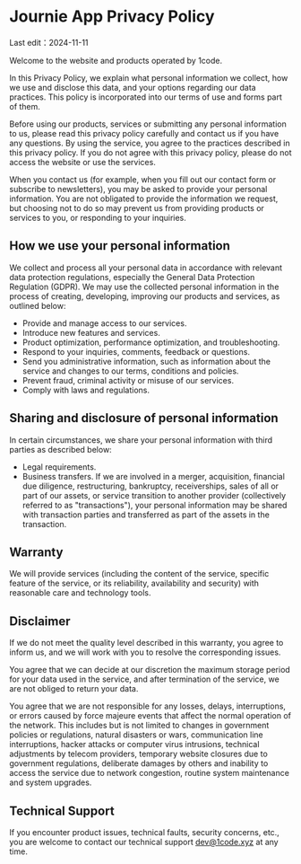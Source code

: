 # Journie App Privacy Policy

Last edit：2024-11-11

Welcome to the website and products operated by 1code.

In this Privacy Policy, we explain what personal information we collect, how we use and disclose this data, and your options regarding our data practices. This policy is incorporated into our terms of use and forms part of them. 

Before using our products, services or submitting any personal information to us, please read this privacy policy carefully and contact us if you have any questions. By using the service, you agree to the practices described in this privacy policy. If you do not agree with this privacy policy, please do not access the website or use the services.

When you contact us (for example, when you fill out our contact form or subscribe to newsletters), you may be asked to provide your personal information. You are not obligated to provide the information we request, but choosing not to do so may prevent us from providing products or services to you, or responding to your inquiries.


## How we use your personal information

We collect and process all your personal data in accordance with relevant data protection regulations, especially the General Data Protection Regulation (GDPR). We may use the collected personal information in the process of creating, developing, improving our products and services, as outlined below:

- Provide and manage access to our services.
- Introduce new features and services.
- Product optimization, performance optimization, and troubleshooting.
- Respond to your inquiries, comments, feedback or questions.
- Send you administrative information, such as information about the service and changes to our terms, conditions and policies.
- Prevent fraud, criminal activity or misuse of our services.
- Comply with laws and regulations.

## Sharing and disclosure of personal information

In certain circumstances, we share your personal information with third parties as described below:

- Legal requirements.
- Business transfers. If we are involved in a merger, acquisition, financial due diligence, restructuring, bankruptcy, receiverships, sales of all or part of our assets, or service transition to another provider (collectively referred to as "transactions"), your personal information may be shared with transaction parties and transferred as part of the assets in the transaction. 

## Warranty

We will provide services (including the content of the service, specific feature of the service, or its reliability, availability and security) with reasonable care and technology tools.

## Disclaimer

If we do not meet the quality level described in this warranty, you agree to inform us, and we will work with you to resolve the corresponding issues.

You agree that we can decide at our discretion the maximum storage period for your data used in the service, and after termination of the service, we are not obliged to return your data. 

You agree that we are not responsible for any losses, delays, interruptions, or errors caused by force majeure events that affect the normal operation of the network. This includes but is not limited to changes in government policies or regulations, natural disasters or wars, communication line interruptions, hacker attacks or computer virus intrusions, technical adjustments by telecom providers, temporary website closures due to government regulations, deliberate damages by others and inability to access the service due to network congestion, routine system maintenance and system upgrades. 

## Technical Support

If you encounter product issues, technical faults, security concerns, etc., you are welcome to contact our technical support [dev@1code.xyz](mailto:dev@1code.xyz) at any time.
